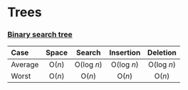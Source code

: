 #  Trees

### [**Binary search tree**](https://github.com/stjomd/learning/blob/master/Learning/Data%20Structures/Trees/BinarySearchTree.swift)
Case | Space | Search | Insertion | Deletion
:---- | :------: | :-------: | :--------: | :--------:
Average | O(*n*) | O(log *n*) | O(log *n*) | O(log *n*)
Worst | O(*n*) | O(*n*) | O(*n*) | O(*n*)
